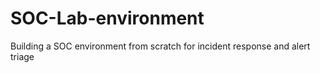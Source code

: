 # SOC-Lab-environment
Building a SOC environment from scratch for incident response and alert triage
